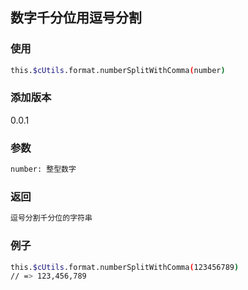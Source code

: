 ## 数字千分位用逗号分割

### 使用
```bash
this.$cUtils.format.numberSplitWithComma(number)
```

### 添加版本
0.0.1

### 参数
```bash
number: 整型数字
```

### 返回
```bash
逗号分割千分位的字符串
```

### 例子
```bash
this.$cUtils.format.numberSplitWithComma(123456789)
// => 123,456,789
```
